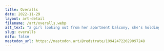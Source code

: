 ```yaml
---
title: Overalls
date: 2022-11-29
layout: art-detail
filename: /art/overalls.webp
alt_text: "a girl looking out from her apartment balcony, she's holding a can of something in her left hand. she has her right hand in her overalls pocket, and listening to music on headphones. there is a visible train and other residential buildings in the background."
slug: overalls
nsfw: false
mastodon_url: https://mastodon.art/@redstrate/109424722029097248
---
```

